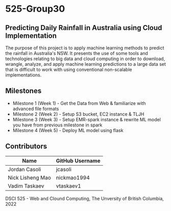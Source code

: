 # 525-Group30

## Predicting Daily Rainfall in Australia using Cloud Implementation

The purpose of this project is to apply machine learning methods to predict the rainfall in Australia's NSW. It presents the use of some tools and technologies relating to big data and cloud computing in order to download, wrangle, analyze, and apply machine learning predictions to a large data set that is difficult to work with using conventional non-scalable implementations. 

## Milestones

- Milestone 1 (Week 1) - Get the Data from Web & familiarize with advanced file formats
- Milestone 2 (Week 2) - Setup S3 bucket, EC2 instance & TLJH
- Milestone 3 (Week 3) - Setup EMR-spark instance & rewrite ML model you have from previous milestone in spark
- Milestone 4 (Week 5) - Deploy ML model using flask

## Contributors

| Name | GitHub Username |
|-----------|----------------|
| Jordan Casoli | jcasoli |
| Nick Lisheng Mao | nickmao1994 |
| Vadim Taskaev | vtaskaev1 |

DSCI 525 - Web and Clound Computing, The Unversity of British Columbia, 2022
